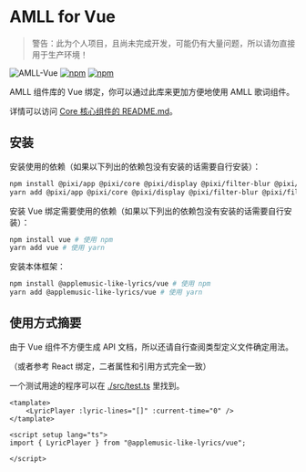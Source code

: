 # AMLL for Vue

> 警告：此为个人项目，且尚未完成开发，可能仍有大量问题，所以请勿直接用于生产环境！

![AMLL-Vue](https://img.shields.io/badge/Vue-%2342d392?label=Apple%20Music-like%20Lyrics&labelColor=%23FB5C74)
[![npm](https://img.shields.io/npm/dt/%40applemusic-like-lyrics/vue)](https://www.npmjs.com/package/@applemusic-like-lyrics/vue)
[![npm](https://img.shields.io/npm/v/%40applemusic-like-lyrics%2Fvue)](https://www.npmjs.com/package/@applemusic-like-lyrics/vue)

AMLL 组件库的 Vue 绑定，你可以通过此库来更加方便地使用 AMLL 歌词组件。

详情可以访问 [Core 核心组件的 README.md](../core/README.md)。

## 安装

安装使用的依赖（如果以下列出的依赖包没有安装的话需要自行安装）：
```bash
npm install @pixi/app @pixi/core @pixi/display @pixi/filter-blur @pixi/filter-bulge-pinch @pixi/filter-color-matrix @pixi/sprite jss jss-preset-default # 使用 npm
yarn add @pixi/app @pixi/core @pixi/display @pixi/filter-blur @pixi/filter-bulge-pinch @pixi/filter-color-matrix @pixi/sprite jss jss-preset-default # 使用 yarn
```

安装 Vue 绑定需要使用的依赖（如果以下列出的依赖包没有安装的话需要自行安装）：
```bash
npm install vue # 使用 npm
yarn add vue # 使用 yarn
```

安装本体框架：
```bash
npm install @applemusic-like-lyrics/vue # 使用 npm
yarn add @applemusic-like-lyrics/vue # 使用 yarn
```

## 使用方式摘要

由于 Vue 组件不方便生成 API 文档，所以还请自行查阅类型定义文件确定用法。

（或者参考 React 绑定，二者属性和引用方式完全一致）

一个测试用途的程序可以在 [./src/test.ts](./src/test.ts) 里找到。

```vue
<tamplate>
    <LyricPlayer :lyric-lines="[]" :current-time="0" />
</tamplate>

<script setup lang="ts">
import { LyricPlayer } from "@applemusic-like-lyrics/vue";

</script>
```
